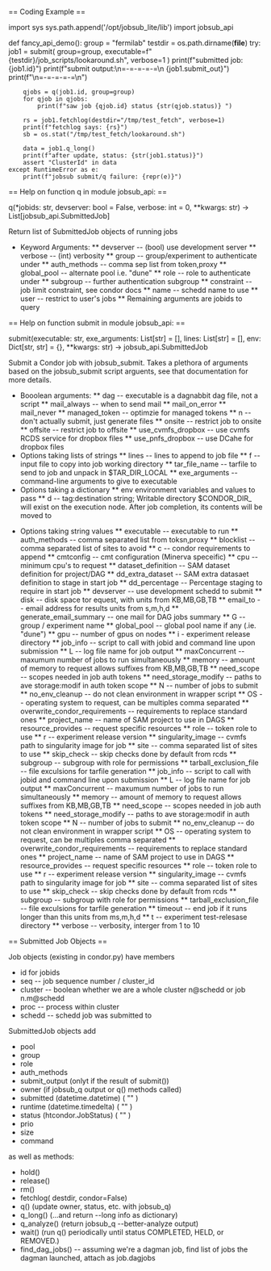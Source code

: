 
== Coding Example ==


 import sys
 sys.path.append('/opt/jobsub_lite/lib')
 import jobsub_api

 def fancy_api_demo():
    group = "fermilab"
    testdir = os.path.dirname(__file__)
    try:
        job1 = submit(
            group=group, executable=f"{testdir}/job_scripts/lookaround.sh", verbose=1
        )
        print(f"submitted job: {job1.id}")
        print(f"submit output:\n=-=-=-=-=\n {job1.submit_out}")
        print(f"\n=-=-=-=-=\n")

        qjobs = q(job1.id, group=group)
        for qjob in qjobs:
            print(f"saw job {qjob.id} status {str(qjob.status)} ")

        rs = job1.fetchlog(destdir="/tmp/test_fetch", verbose=1)
        print(f"fetchlog says: {rs}")
        sb = os.stat("/tmp/test_fetch/lookaround.sh")

        data = job1.q_long()
        print(f"after update, status: {str(job1.status)}")
        assert "ClusterId" in data
    except RuntimeError as e:
        print(f"jobsub submit/q failure: {repr(e)}")

== Help on function q in module jobsub_api: ==

 q(*jobids: str, devserver: bool = False, verbose: int = 0, **kwargs: str) -> List[jobsub_api.SubmittedJob]

Return list of SubmittedJob objects of running jobs

*    Keyword Arguments:
**    devserver -- (bool) use development server
**    verbose -- (int) verbosity
**    group -- group/experiment to authenticate under
**   auth_methods -- comma sep list from token,proxy
**    global_pool -- alternate pool i.e. "dune"
**    role -- role to authenticate under
**    subgroup -- further authentication subgroup
**    constraint -- job limit constraint, see condor docs
**    name -- schedd name to use
**    user -- restrict to user's jobs
**    Remaining arguments are jobids to query

== Help on function submit in module jobsub_api: ==

  submit(executable: str, exe_arguments: List[str] = [], lines: List[str] = [], env: Dict[str, str] = {}, **kwargs: str) -> jobsub_api.SubmittedJob

Submit a Condor job with jobsub_submit.  Takes a plethora of arguments
based on the jobsub_submit script arguents, see that documentation for more details.

*    Booolean arguments:
**        dag -- executable is a dagnabbit dag file, not a script
**        mail_always  -- when to send mail
**        mail_on_error
**        mail_never
**        managed_token -- optimzie for managed tokens
**        n -- don't actually submit, just generate files
**        onsite -- restrict job to onsite
**       offsite -- restrict job to offsite
**        use_cvmfs_dropbox -- use cvmfs RCDS service for dropbox files
**        use_pnfs_dropbox -- use DCahe for dropbox files
*    Options taking lists of strings
**        lines -- lines to append to job file
**        f -- input file to copy into job working directory
**       tar_file_name -- tarfile to send to job and unpack in $TAR_DIR_LOCAL
**     exe_arguments -- command-line arguments to give to  executable
*   Options taking a dictionary
**       env environment variables and values to pass
**        d -- tag:destination string;  Writable directory $CONDOR_DIR_<tag> will exist on the execution node. After job completion, its contents will be moved to <dir>
*    Options taking string values
**        executable -- executable to run
**        auth_methods -- comma separated list from toksn,proxy
**        blocklist -- comma separated list of sites to avoid
**        c -- condor requirements to append
**       cmtconfig -- cmt configuration (Minerva speceific)
**        cpu -- minimum cpu's to request
**        dataset_definition -- SAM dataset definition for project/DAG
**        dd_extra_dataset -- SAM extra datasaet definition to stage in start job
**        dd_percentage -- Percentage staging to require in start job
**        devserver -- use development schedd to submit
**        disk -- disk space tor equest, with units from  KB,MB,GB,TB
**        email_to -- email address for results units from s,m,h,d
**        generate_email_summary -- one mail for DAG jobs summary
**        G -- group / experiment name
**       global_pool -- global pool name if any (.ie. "dune")
**        gpu -- number of gpus  on nodes
**        i - experiment release directory
**        job_info -- script to call with jobid and command line upon submission
**        L -- log file name for job output
**       maxConcurrent -- maxumum number of jobs to run simultaneously
**        memory -- amount of memory to request allows suffixes from KB,MB,GB,TB
**        need_scope -- scopes needed in job auth tokens
**        need_storage_modify -- paths to ave storage:modif in auth token scope
**        N -- number of jobs to submit
**        no_env_cleanup -- do not clean environment in wrapper script
**        OS -- operating system to request, can be multiples comma separated
**        overwrite_condor_requirements -- requirements to replace standard ones
**        project_name -- name of SAM project to use in DAGS
**        resource_provides -- request specific resources
**        role -- token role to use
**        r -- experiment release version
**       singularity_image -- cvmfs path to singularity image for job
**        site -- comma separated list of sites to use
**        skip_check -- skip checks done by default from rcds
**        subgroup -- subgroup with role for permissions
**        tarball_exclusion_file -- file exculsions for tarfile generation
**       job_info -- script to call with jobid and command line upon submission
**        L -- log file name for job output
**       maxConcurrent -- maxumum number of jobs to run simultaneously
**       memory -- amount of memory to request allows suffixes from KB,MB,GB,TB
**       need_scope -- scopes needed in job auth tokens
**        need_storage_modify -- paths to ave storage:modif in auth token scope
**        N -- number of jobs to submit
**        no_env_cleanup -- do not clean environment in wrapper script
**        OS -- operating system to request, can be multiples comma separated
**        overwrite_condor_requirements -- requirements to replace standard ones
**        project_name -- name of SAM project to use in DAGS
**        resource_provides -- request specific resources
**        role -- token role to use
**        r -- experiment release version
**        singularity_image -- cvmfs path to singularity image for job
**        site -- comma separated list of sites to use
**       skip_check -- skip checks done by default from rcds
**        subgroup -- subgroup with role for permissions
**        tarball_exclusion_file -- file exculsions for tarfile generation
**        timeout -- end job if it runs longer than this units from ms,m,h,d
**        t -- experiment test-relesase directory
**        verbose -- verbosity, interger from 1 to 10

== Submitted Job Objects ==

Job objects  (existing in condor.py) have members
* id for jobids
* seq -- job sequence number / cluster_id
* cluster -- boolean whether we are a whole cluster n@schedd or job n.m@schedd
* proc -- process within cluster
* schedd -- schedd job was submitted to

SubmittedJob objects add
* pool
* group
* role
* auth_methods
* submit_output (onlyt if the result of submit())
* owner  (if jobsub_q output or q() methods called)
* submitted (datetime.datetime) ( "" )
* runtime (datetime.timedelta) ( "" )
* status (htcondor.JobStatus) (  "" )
* prio
* size
* command

as well as methods:
* hold()
* release()
* rm()
* fetchlog( destdir, condor=False)
* q()  (update owner, status, etc. with jobsub_q)
* q_long() (...and return --long info as dictionary)
* q_analyze() (return jobsub_q --better-analyze output)
* wait() (run q() periodically until status COMPLETED, HELD, or REMOVED.)
* find_dag_jobs() -- assuming we're a dagman job, find list of jobs the dagman launched, attach as job.dagjobs
